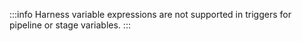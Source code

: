 :::info
Harness variable expressions are not supported in triggers for pipeline or stage variables.
:::
